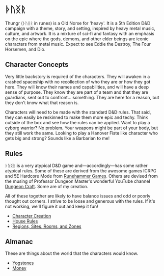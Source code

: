 # ᚦᚢᛝᚱ

Thungr (ᚦᚢᛝᚱ in runes) is a Old Norse for 'heavy'. It is a 5th Edition D&D campaign with a theme, story, and setting, inspired by heavy metal music, culture, and artwork. It is a mixture of sci-fi and fantasy with an emphasis on the epic where the gods, demons, and other elder beings are iconic characters from metal music. Expect to see Eddie the Destroy, The Four Horsemen, and Dio.

## Character Concepts

Very little backstory is required of the characters. They will awaken in a crashed spaceship with no recollection of who they are or how they got here. They will know their names and capabilities, and will have a deep sense of purpose. They know they are part of a team and that they are guardians, sent out to confront... something. They are here for a reason, but they don't know what that reason is.

Characters will need to be made with the standard D&D rules. That said, they can easily be reskinned to make them more epic and techy. Think outside of the box and see how the rules can be applied. Want to play a cyborg warrior? No problem. Your weapons might be part of your body, but they still work the same. Looking to play a Hanover Fiste like character who gets big and strong? Sounds like a Barbarian to me!

## Rules

ᚦᚢᛝᚱ is a very atypical D&D game and—accordingly—has some rather atypical rules. Some of these are derived from the awesome games ICRPG and 5E Hardcore Mode from [Runehammer Games](https://www.runehammer.online/). Others are devised from the musing of Professor Dungeon Master's wonderful YouTube channel [Dungeon Craft](https://www.youtube.com/channel/UCD6ERRdXrF2IZ0R888G8PQg). Some are of my creation.

All of these together are likely to have balance issues and odd or poorly thought out corners. I strive to be loose and generous with the rules. If it's not working, we'll figure it out and keep it fun!

- [Character Creation](character-creation)
- [House Rules](house-rules)
- [Regions, Sites, Rooms, and Zones](cards)

## Almanac

These are things about the world that the characters would know.

- [Yogstones](yogstones)
- [Money](money)
